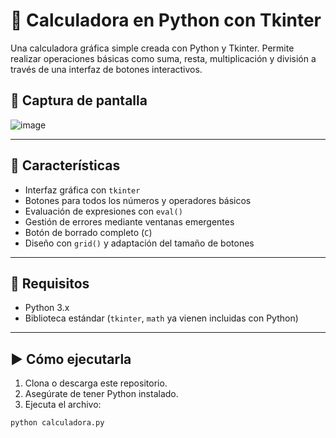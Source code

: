 
# 🧮 Calculadora en Python con Tkinter

Una calculadora gráfica simple creada con Python y Tkinter. Permite realizar operaciones básicas como suma, resta, multiplicación y división a través de una interfaz de botones interactivos.

## 📸 Captura de pantalla

![image](https://github.com/user-attachments/assets/36b8965e-743e-4a5a-87a0-3d5e20cfded6)


---

## 🚀 Características

- Interfaz gráfica con `tkinter`
- Botones para todos los números y operadores básicos
- Evaluación de expresiones con `eval()`
- Gestión de errores mediante ventanas emergentes
- Botón de borrado completo (`C`)
- Diseño con `grid()` y adaptación del tamaño de botones

---

## 🔧 Requisitos

- Python 3.x
- Biblioteca estándar (`tkinter`, `math` ya vienen incluidas con Python)

---

## ▶️ Cómo ejecutarla

1. Clona o descarga este repositorio.
2. Asegúrate de tener Python instalado.
3. Ejecuta el archivo:

```bash
python calculadora.py
